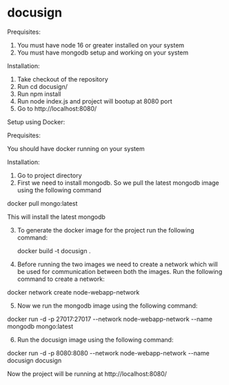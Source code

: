 # docusign

 Prequisites:

 1) You must have node 16 or greater installed on your system
 2) You must have mongodb setup and working on your system

 Installation:

 1) Take checkout of the repository
 2) Run cd docusign/
 3) Run npm install
 4) Run node index.js and project will bootup at 8080 port
 5) Go to http://localhost:8080/


 Setup using Docker:

 Prequisites:

 You should have docker running on your system

 Installation:

 1) Go to project directory
 2) First we need to install mongodb. So we pull the latest mongodb image using the following command

 docker pull mongo:latest

 This will install the latest mongodb

 3) To generate the docker image for the project run the following command:

    docker build -t docusign .

 4) Before running the two images we need to create a network which will be used for communication between both the images. Run the following command to create a network:

 docker network create node-webapp-network

 5) Now we run the mongodb image using the following command:

 docker run -d -p 27017:27017 --network node-webapp-network --name mongodb mongo:latest

 6) Run the docusign image using the following command:

  docker run -d -p 8080:8080 --network node-webapp-network --name docusign docusign


Now the project will be running at http://localhost:8080/